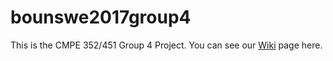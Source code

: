 # bounswe2017group4

This is the CMPE 352/451 Group 4 Project. You can see our [Wiki](https://github.com/bounswe/bounswe2017group4/wiki) page here.
